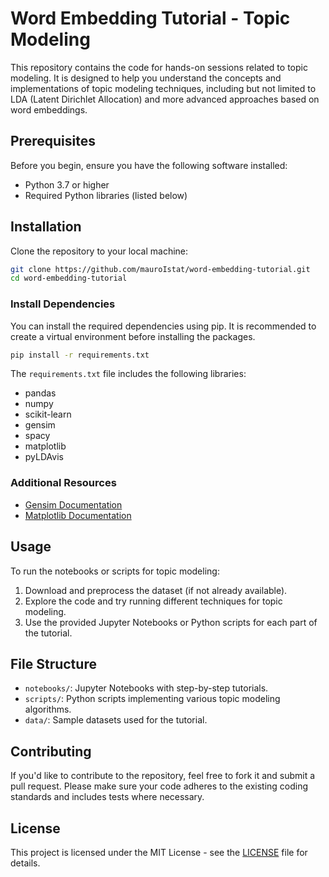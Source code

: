 
# Word Embedding Tutorial - Topic Modeling

This repository contains the code for hands-on sessions related to topic modeling. It is designed to help you understand the concepts and implementations of topic modeling techniques, including but not limited to LDA (Latent Dirichlet Allocation) and more advanced approaches based on word embeddings.

## Prerequisites

Before you begin, ensure you have the following software installed:

- Python 3.7 or higher
- Required Python libraries (listed below)

## Installation

Clone the repository to your local machine:

```bash
git clone https://github.com/mauroIstat/word-embedding-tutorial.git
cd word-embedding-tutorial
```

### Install Dependencies

You can install the required dependencies using pip. It is recommended to create a virtual environment before installing the packages.

```bash
pip install -r requirements.txt
```

The `requirements.txt` file includes the following libraries:

- pandas
- numpy
- scikit-learn
- gensim
- spacy
- matplotlib
- pyLDAvis

### Additional Resources

- [Gensim Documentation](https://radimrehurek.com/gensim/)
- [Matplotlib Documentation](https://matplotlib.org/)

## Usage

To run the notebooks or scripts for topic modeling:

1. Download and preprocess the dataset (if not already available).
2. Explore the code and try running different techniques for topic modeling.
3. Use the provided Jupyter Notebooks or Python scripts for each part of the tutorial.


## File Structure

- `notebooks/`: Jupyter Notebooks with step-by-step tutorials.
- `scripts/`: Python scripts implementing various topic modeling algorithms.
- `data/`: Sample datasets used for the tutorial.

## Contributing

If you'd like to contribute to the repository, feel free to fork it and submit a pull request. Please make sure your code adheres to the existing coding standards and includes tests where necessary.

## License

This project is licensed under the MIT License - see the [LICENSE](LICENSE) file for details.
